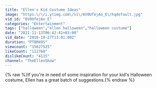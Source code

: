 ```yaml
---
title: "Ellen's Kid Costume Ideas"
image: "https:\/\/i.ytimg.com\/vi\/6V0UfejAo_E\/hqdefault.jpg"
vid_id: "6V0UfejAo_E"
categories: "Entertainment"
tags: ["halloween","ellen halloween","halloween costume"]
date: "2021-11-13T06:42:42+03:00"
vid_date: "2016-10-27T13:01:00Z"
duration: "PT8M49S"
viewcount: "15627525"
likeCount: "112760"
dislikeCount: "4115"
channel: "TheEllenShow"
---
```

{% raw %}If you're in need of some inspiration for your kid's Halloween costume, Ellen has a great batch of suggestions.{% endraw %}
